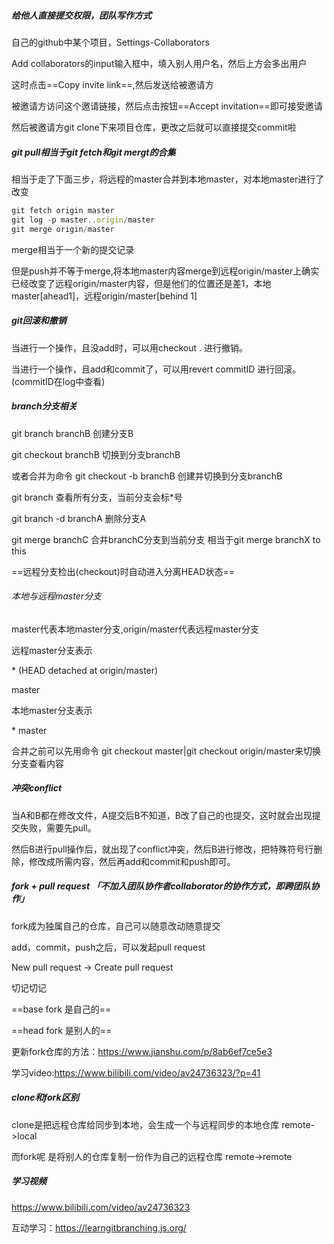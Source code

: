 ##### 给他人直接提交权限，团队写作方式

自己的github中某个项目，Settings-Collaborators

Add collaborators的input输入框中，填入别人用户名，然后上方会多出用户

这时点击==Copy invite link==,然后发送给被邀请方

被邀请方访问这个邀请链接，然后点击按钮==Accept invitation==即可接受邀请

然后被邀请方git clone下来项目仓库，更改之后就可以直接提交commit啦



##### git pull相当于git fetch和git mergt的合集

相当于走了下面三步，将远程的master合并到本地master，对本地master进行了改变

```javascript
git fetch origin master
git log -p master..origin/master
git merge origin/master
```

merge相当于一个新的提交记录



但是push并不等于merge,将本地master内容merge到远程origin/master上确实已经改变了远程origin/master内容，但是他们的位置还是差1，本地master[ahead1]，远程origin/master[behind 1]



##### git回滚和撤销

当进行一个操作，且没add时，可以用checkout . 进行撤销。

当进行一个操作，且add和commit了，可以用revert commitID 进行回滚。(commitID在log中查看)



##### branch分支相关

git branch branchB 创建分支B

git checkout branchB 切换到分支branchB

或者合并为命令 git checkout -b branchB 创建并切换到分支branchB

git branch 查看所有分支，当前分支会标*号

git branch -d branchA 删除分支A

git merge branchC 合并branchC分支到当前分支 相当于git merge branchX to this



==远程分支检出(checkout)时自动进入分离HEAD状态==

###### 本地与远程master分支

master代表本地master分支,origin/master代表远程master分支

远程master分支表示

\* (HEAD detached at origin/master)

  master

本地master分支表示

\* master



合并之前可以先用命令 git checkout master|git checkout origin/master来切换分支查看内容





##### 冲突conflict

当A和B都在修改文件，A提交后B不知道，B改了自己的也提交，这时就会出现提交失败，需要先pull。

然后B进行pull操作后，就出现了conflict冲突，然后B进行修改，把特殊符号行删除，修改成所需内容，然后再add和commit和push即可。



##### fork + pull request 「不加入团队协作者collaborator的协作方式，即跨团队协作」

fork成为独属自己的仓库，自己可以随意改动随意提交

add，commit，push之后，可以发起pull request

New pull request -> Create pull request



切记切记

==base fork 是自己的==

==head fork 是别人的==





更新fork仓库的方法：https://www.jianshu.com/p/8ab6ef7ce5e3



学习video:https://www.bilibili.com/video/av24736323/?p=41

##### clone和fork区别

clone是把远程仓库给同步到本地，会生成一个与远程同步的本地仓库 remote->local

而fork呢 是将别人的仓库复制一份作为自己的远程仓库 remote->remote





##### 学习视频

https://www.bilibili.com/video/av24736323

互动学习：https://learngitbranching.js.org/